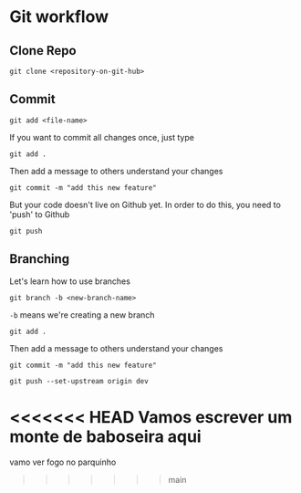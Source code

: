 # Git workflow

## Clone Repo

```
git clone <repository-on-git-hub>
```

## Commit 
```
git add <file-name>
```
If you want to commit all changes once, just type

```
git add .
```

Then add a message to others understand your changes

```
git commit -m "add this new feature"
```

But your code doesn't live on Github yet. In order to do this, you need to 'push' to Github

```
git push
```

## Branching

Let's learn how to use branches


```
git branch -b <new-branch-name>
```

`-b` means we're creating a new branch

```
git add .
```

Then add a message to others understand your changes

```
git commit -m "add this new feature"
```

```
git push --set-upstream origin dev 
```

<<<<<<< HEAD
Vamos escrever um monte de baboseira aqui
=======
vamo ver fogo no parquinho
>>>>>>> main
